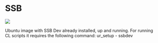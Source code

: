 # SSB

[![](https://badge.imagelayers.io/gschnyder/ssb:dev.svg)](https://imagelayers.io/?images=gschnyder/ssb:dev 'Get your own badge on imagelayers.io')

Ubuntu image with SSB Dev already installed, up and running.
For running CL scripts it requires the following command: ur_setup - ssbdev
